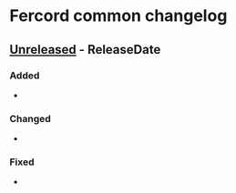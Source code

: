 # Fercord common changelog

<!-- next-header -->


## [Unreleased] - ReleaseDate

### Added
-

### Changed
-

### Fixed
-


<!-- next-url -->
[Unreleased]: https://github.com/kekonn/fercord/compare/2b0df937a95c61775b2bdbadcbc212615ac2029d...v0.1.0